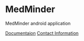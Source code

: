MedMinder
=========

MedMinder android application




[Documentaion](https://github.com/sergey-korchagin/MedMinder/wiki#documentation)
[Contact Information](https://github.com/sergey-korchagin/MedMinder/wiki#contact-information)

